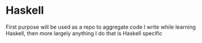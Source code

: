 # Haskell
First purpose will be used as a repo to aggregate code I write while learning Haskell, then more largely anything I do that is Haskell specific
